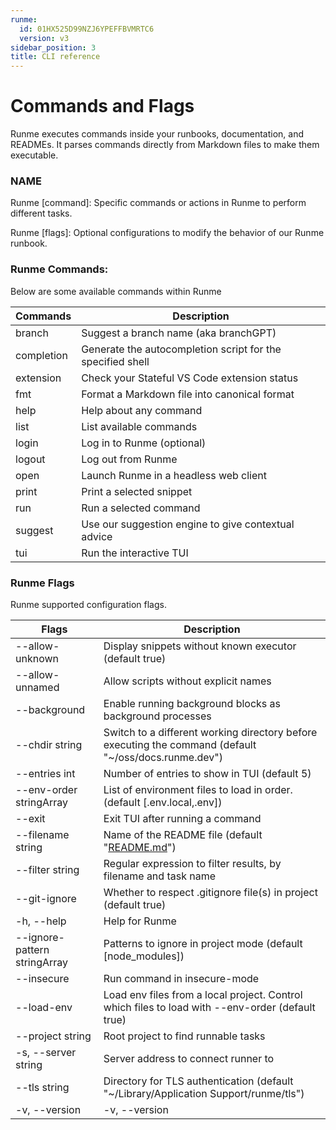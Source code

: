 ```yaml
---
runme:
  id: 01HX525D99NZJ6YPEFFBVMRTC6
  version: v3
sidebar_position: 3
title: CLI reference
---
```


# Commands and Flags

Runme executes commands inside your runbooks, documentation, and READMEs. It parses commands directly from Markdown files to make them executable.

### NAME

Runme [command]: Specific commands or actions in Runme to perform different tasks.

Runme [flags]: Optional configurations to modify the behavior of our Runme runbook.

### Runme Commands:

Below are some available commands within Runme

| Commands   | Description                                                |
| ---------- | ---------------------------------------------------------- |
| branch     | Suggest a branch name (aka branchGPT)                      |
| completion | Generate the autocompletion script for the specified shell |
| extension  | Check your Stateful VS Code extension status               |
| fmt        | Format a Markdown file into canonical format               |
| help       | Help about any command                                     |
| list       | List available commands                                    |
| login      | Log in to Runme (optional)                                 |
| logout     | Log out from Runme                                         |
| open       | Launch Runme in a headless web client                      |
| print      | Print a selected snippet                                   |
| run        | Run a selected command                                     |
| suggest    | Use our suggestion engine to give contextual advice        |
| tui        | Run the interactive TUI                                    |

### Runme Flags

Runme supported configuration flags.

| Flags                        | Description                                                                                           |
| ---------------------------- | ----------------------------------------------------------------------------------------------------- |
| --allow-unknown              | Display snippets without known executor (default true)                                                |
| --allow-unnamed              | Allow scripts without explicit names                                                                  |
| --background                 | Enable running background blocks as background processes                                              |
| --chdir string               | Switch to a different working directory before executing the command (default "~/oss/docs.runme.dev") |
| --entries int                | Number of entries to show in TUI (default 5)                                                          |
| --env-order stringArray      | List of environment files to load in order. (default [.env.local,.env])                               |
| --exit                       | Exit TUI after running a command                                                                      |
| --filename string            | Name of the README file (default "[README.md](http://readme.md/)")                                    |
| --filter string              | Regular expression to filter results, by filename and task name                                       |
| --git-ignore                 | Whether to respect .gitignore file(s) in project (default true)                                       |
| -h, --help                   | Help for Runme                                                                                        |
| --ignore-pattern stringArray | Patterns to ignore in project mode (default [node_modules])                                           |
| --insecure                   | Run command in insecure-mode                                                                          |
| --load-env                   | Load env files from a local project. Control which files to load with --env-order (default true)      |
| --project string             | Root project to find runnable tasks                                                                   |
| -s, --server string          | Server address to connect runner to                                                                   |
| --tls string                 | Directory for TLS authentication (default "~/Library/Application Support/runme/tls")                  |
| -v, --version                | -v, --version                                                                                         |

